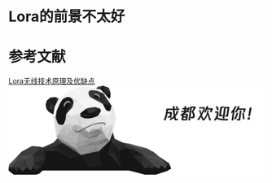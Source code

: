 # Lora的前景不太好
# 参考文献
[Lora无线技术原理及优缺点](https://www.sohu.com/a/434464120_120070959)
![熊猫](https://github.com/bloomlj/codes2thingstest2021/blob/4230a2c6d31221c17716d18e617893ea4e330d39/assignment-1/panda.png)

